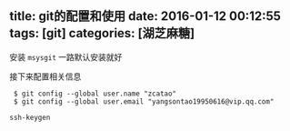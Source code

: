 title: git的配置和使用
date: 2016-01-12 00:12:55
tags: [git]
categories: [湖芝麻糖]
---

安装 `msysgit` 一路默认安装就好

接下来配置相关信息
```
 $ git config --global user.name "zcatao"
 $ git config --global user.email "yangsontao19950616@vip.qq.com"
```

``` ssh
ssh-keygen
```
